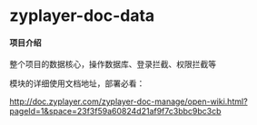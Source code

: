 # zyplayer-doc-data

#### 项目介绍
整个项目的数据核心，操作数据库、登录拦截、权限拦截等

模块的详细使用文档地址，部署必看：

http://doc.zyplayer.com/zyplayer-doc-manage/open-wiki.html?pageId=1&space=23f3f59a60824d21af9f7c3bbc9bc3cb

